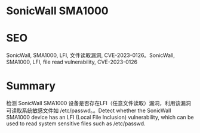 # SonicWall SMA1000
# SEO
SonicWall, SMA1000, LFI, 文件读取漏洞, CVE-2023-0126。SonicWall, SMA1000, LFI, file read vulnerability, CVE-2023-0126
# Summary
检测 SonicWall SMA1000 设备是否存在LFI（任意文件读取）漏洞，利用该漏洞可读取系统敏感文件如 /etc/passwd。。Detect whether the SonicWall SMA1000 device has an LFI (Local File Inclusion) vulnerability, which can be used to read system sensitive files such as /etc/passwd.
